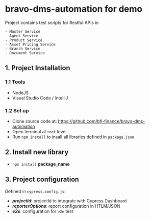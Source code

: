 # bravo-dms-automation for demo
 Project contains test scripts for Restful APIs in
 
    - Master Service
    - Agent Service
    - Product Service
    - Asset Pricing Service
    - Branch Service
    - Document Service

## 1. Project Installation
### 1.1 Tools
- NodeJS
- Visual Studio Code / IntelliJ

### 1.2 Set up
- Clone source code at: https://github.com/bfi-finance/bravo-dms-automation
- Open terminal at `root` level
- Run `npm install` to insall all libraries defined in `package.json`

## 2. Install new library
- `npm install` **package_name**

## 3. Project configuration
Defined in `cypress.config.js`:

- ***projectId***: projectId to integrate with Cypress Dashboard
- ***reporterOptions***: report configuration in HTLM/JSON
- ***e2e***: configuration for `e2e` test
